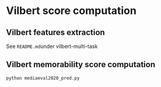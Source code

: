 # Vilbert score computation

## Vilbert features extraction 
See  `README.md`under vilbert-multi-task

## Vilbert memorability score computation 
``` python mediaeval2020_pred.py ```



